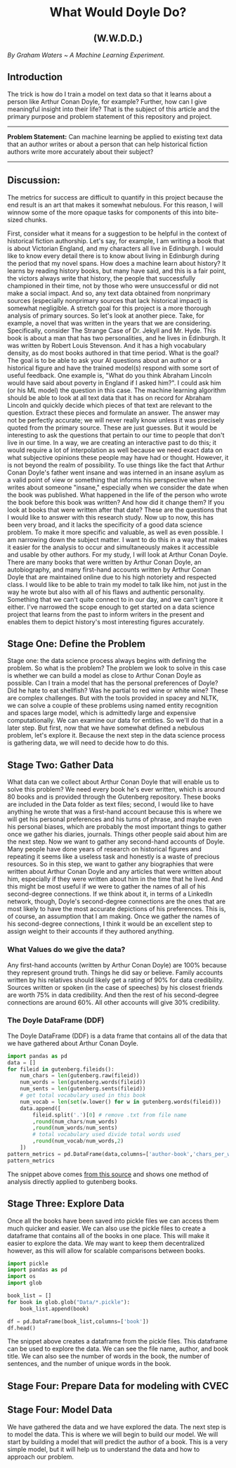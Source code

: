 

<!-- adding shields for contributor count/chat on discord and coverage -->
<h1 align="center" font-size = 40px;> What Would Doyle Do?
</h1>
<h2 align="center" font-size = 20px;> (W.W.D.D.)
</h2>


*By Graham Waters ~ A Machine Learning Experiment.*

## Introduction
The trick is how do I train a model on text data so that it learns about a person like Arthur Conan Doyle, for example? Further, how can I give meaningful insight into their life? That is the subject of this article and the primary purpose and problem statement of this repository and project.

---

**Problem Statement:** Can machine learning be applied to existing text data that an author writes or about a person that can help historical fiction authors write more accurately about their subject?

---

## Discussion:

The metrics for success are difficult to quantify in this project because the end result is an art that makes it somewhat nebulous. For this reason, I will winnow some of the more opaque tasks for components of this into bite-sized chunks.

First, consider what it means for a suggestion to be helpful in the context of historical fiction authorship. Let's say, for example, I am writing a book that is about Victorian England, and my characters all live in Edinburgh. I would like to know every detail there is to know about living in Edinburgh during the period that my novel spans. How does a machine learn about history? It learns by reading history books, but many have said, and this is a fair point, the victors always write that history, the people that successfully championed in their time, not by those who were unsuccessful or did not make a social impact. And so, any text data obtained from nonprimary sources (especially nonprimary sources that lack historical impact) is somewhat negligible. A stretch goal for this project is a more thorough analysis of primary sources. So let's look at another piece. Take, for example, a novel that was written in the years that we are considering. Specifically, consider The Strange Case of Dr. Jekyll and Mr. Hyde. This book is about a man that has two personalities, and he lives in Edinburgh. It was written by Robert Louis Stevenson. And it has a high vocabulary density, as do most books authored in that time period. What is the goal? The goal is to be able to ask your AI questions about an author or a historical figure and have the trained model(s) respond with some sort of useful feedback. One example is, "What do you think Abraham Lincoln would have said about poverty in England if I asked him?". I could ask him (or his ML model) the question in this case. The machine learning algorithm should be able to look at all text data that it has on record for Abraham Lincoln and quickly decide which pieces of that text are relevant to the question. Extract these pieces and formulate an answer. The answer may not be perfectly accurate; we will never really know unless it was precisely quoted from the primary source. These are just guesses. But it would be interesting to ask the questions that pertain to our time to people that don't live in our time. In a way, we are creating an interactive past to do this; it would require a lot of interpolation as well because we need exact data on what subjective opinions these people may have had or thought. However, it is not beyond the realm of possibility. To use things like the fact that Arthur Conan Doyle's father went insane and was interned in an insane asylum as a valid point of view or something that informs his perspective when he writes about someone "insane," especially when we consider the date when the book was published. What happened in the life of the person who wrote the book before this book was written? And how did it change them? If you look at books that were written after that date? These are the questions that I would like to answer with this research study. Now up to now, this has been very broad, and it lacks the specificity of a good data science problem. To make it more specific and valuable, as well as even possible. I am narrowing down the subject matter. I want to do this in a way that makes it easier for the analysis to occur and simultaneously makes it accessible and usable by other authors. For my study, I will look at Arthur Conan Doyle. There are many books that were written by Arthur Conan Doyle, an autobiography, and many first-hand accounts written by Arthur Conan Doyle that are maintained online due to his high notoriety and respected class. I would like to be able to train my model to talk like him, not just in the way he wrote but also with all of his flaws and authentic personality. Something that we can't quite connect to in our day, and we can't ignore it either. I've narrowed the scope enough to get started on a data science project that learns from the past to inform writers in the present and enables them to depict history's most interesting figures accurately.

## Stage One: Define the Problem

Stage one: the data science process always begins with defining the problem. So what is the problem? The problem we look to solve in this case is whether we can build a model as close to Arthur Conan Doyle as possible. Can I train a model that has the personal preferences of Doyle? Did he hate to eat shellfish? Was he partial to red wine or white wine? These are complex challenges. But with the tools provided in spacey and NLTK, we can solve a couple of these problems using named entity recognition and spaces large model, which is admittedly large and expensive computationally. We can examine our data for entities. So we'll do that in a later step. But first, now that we have somewhat defined a nebulous problem, let's explore it. Because the next step in the data science process is gathering data, we will need to decide how to do this.

## Stage Two: Gather Data
What data can we collect about Arthur Conan Doyle that will enable us to solve this problem? We need every book he's ever written, which is around 80 books and is provided through the Gutenberg repository. These books are included in the Data folder as text files; second, I would like to have anything he wrote that was a first-hand account because this is where we will get his personal preferences and his turns of phrase, and maybe even his personal biases, which are probably the most important things to gather once we gather his diaries, journals. Things other people said about him are the next step. Now we want to gather any second-hand accounts of Doyle. Many people have done years of research on historical figures and repeating it seems like a useless task and honestly is a waste of precious resources. So in this step, we want to gather any biographies that were written about Arthur Conan Doyle and any articles that were written about him, especially if they were written about him in the time that he lived. And this might be most useful if we were to gather the names of all of his second-degree connections. If we think about it, in terms of a LinkedIn network, though, Doyle's second-degree connections are the ones that are most likely to have the most accurate depictions of his preferences. This is, of course, an assumption that I am making. Once we gather the names of his second-degree connections, I think it would be an excellent step to assign weight to their accounts if they authored anything.

### What Values do we give the data?
Any first-hand accounts (written by Arthur Conan Doyle) are 100% because they represent ground truth. Things he did say or believe.
Family accounts written by his relatives should likely get a rating of 90% for data credibility.
Sources written or spoken (in the case of speeches) by his closest friends are worth 75% in data credibility.
And then the rest of his second-degree connections are around 60%. All other accounts will give 30% credibility.

### The Doyle DataFrame (DDF)

The Doyle DataFrame (DDF) is a data frame that contains all of the data that we have gathered about Arthur Conan Doyle.

```python
import pandas as pd
data = []
for fileid in gutenberg.fileids():
    num_chars = len(gutenberg.raw(fileid))
    num_words = len(gutenberg.words(fileid))
    num_sents = len(gutenberg.sents(fileid))
    # get total vocabulary used in this book
    num_vocab = len(set(w.lower() for w in gutenberg.words(fileid)))
    data.append([
        fileid.split('.')[0] # remove .txt from file name
        ,round(num_chars/num_words)
        ,round(num_words/num_sents)
        # total vocabulary used divide total words used
        ,round(num_vocab/num_words,2)
    ])
pattern_metrics = pd.DataFrame(data,columns=['author-book','chars_per_word','words_per_sentence','vocabulary_rate'])
pattern_metrics
```
The snippet above comes [from this source](https://towardsdatascience.com/book-writing-pattern-analysis-625f7c47c9ad) and shows one method of analysis directly applied to gutenberg books.


## Stage Three: Explore Data

Once all the books have been saved into pickle files we can access them much quicker and easier. We can also use the pickle files to create a dataframe that contains all of the books in one place. This will make it easier to explore the data. We may want to keep them decentralized however, as this will allow for scalable comparisons between books.

```python
import pickle
import pandas as pd
import os
import glob

book_list = []
for book in glob.glob("Data/*.pickle"):
    book_list.append(book)

df = pd.DataFrame(book_list,columns=['book'])
df.head()
```
The snippet above creates a dataframe from the pickle files. This dataframe can be used to explore the data. We can see the file name, author, and book title. We can also see the number of words in the book, the number of sentences, and the number of unique words in the book.

## Stage Four: Prepare Data for modeling with CVEC




## Stage Four: Model Data

We have gathered the data and we have explored the data. The next step is to model the data. This is where we will begin to build our model. We will start by building a model that will predict the author of a book. This is a very simple model, but it will help us to understand the data and how to approach our problem.
